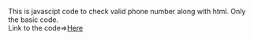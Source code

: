 This is javascipt code to check valid phone number along with html.
Only the basic code.<br>
Link to the code=><a href="[https://arkachau05.github.io/Code-collections/Progarms/Prime%20Number%20Checker/primenocheck.html](https://arkachau05.github.io/Code-collections/Progarms/Phone%20Number%20Checker/phnumber.html)https://arkachau05.github.io/Code-collections/Progarms/Phone%20Number%20Checker/phnumber.html" target="_blank">Here</a> 
